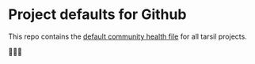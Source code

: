 # Project defaults for Github

This repo contains the [default community health file](https://docs.github.com/en/communities/setting-up-your-project-for-healthy-contributions/creating-a-default-community-health-file) for all tarsil projects.

🌟💪🌟
